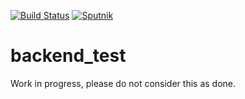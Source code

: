 [![Build Status](https://travis-ci.com/dawidkotarba/backend_test.svg?branch=master)](https://travis-ci.com/dawidkotarba/backend_test)
[![Sputnik](https://sputnik.ci/conf/badge)](https://sputnik.ci/app#/builds/dawidkotarba/backend_test)
# backend_test

Work in progress, please do not consider this as done.